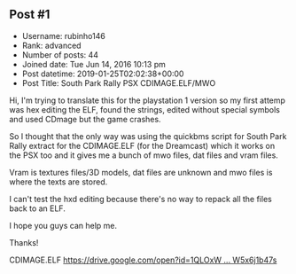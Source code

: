 ## Post #1
- Username: rubinho146
- Rank: advanced
- Number of posts: 44
- Joined date: Tue Jun 14, 2016 10:13 pm
- Post datetime: 2019-01-25T02:02:38+00:00
- Post Title: South Park Rally PSX CDIMAGE.ELF/MWO

Hi, I'm trying to translate this for the playstation 1 version so my first attemp was hex editing the ELF, found the strings, edited without special symbols and used CDmage but the game crashes.

So I thought that the only way was using the quickbms script for South Park Rally extract for the CDIMAGE.ELF (for the Dreamcast) which it works on the PSX too and it gives me a bunch of mwo files, dat files and vram files.

Vram is textures files/3D models, dat files are unknown and mwo files is where the texts are stored.


I can't test the hxd editing because there's no way to repack all the files back to an ELF.


I hope you guys can help me.


Thanks!



CDIMAGE.ELF
[https://drive.google.com/open?id=1QLOxW ... W5x6j1b47s](https://drive.google.com/open?id=1QLOxW7KSKuSNUoBYfnka7FW5x6j1b47s)

